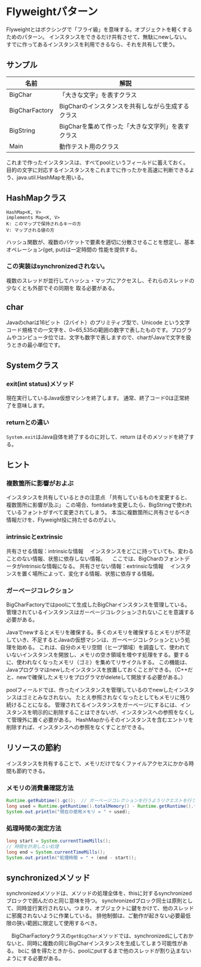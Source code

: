  # Flyweightパターン
 Flyweightとはボクシングで「フライ級」を意味する。オブジェクトを軽くするためのパターン。
 インスタンスをできるだけ共有させて、無駄にnewしない。
 すでに作ってあるインスタンスを利用できるなら、それを共有して使う。

 ## サンプル
 |名前|解説|
 |---|---|
 |BigChar|「大きな文字」を表すクラス |
 |BigCharFactory|BigCharのインスタンスを共有しながら生成するクラス|
 |BigString|BigCharを集めて作った「大きな文字列」を表すクラス|
 |Main|動作テスト用のクラス|
 これまで作ったインスタンスは、すべてpoolというフィールドに蓄えておく。
 目的の文字に対応するインスタンスをこれまでに作ったかを高速に判断できるよう、java.util.HashMapを用いる。

## HashMapクラス
```
HashMap<K, V>
implements Map<K, V>
K: このマップで保持されるキーの方
V: マップされる値の方
```
ハッシュ関数が、複数のバケットで要素を適切に分散させることを想定し、基本オペレーション(get, put)は一定時間の
性能を提供する。

### この実装はsynchronizedされない。
複数のスレッドが並行してハッシュ・マップにアクセスし、それらのスレッドの少なくとも外部でその同期を
取る必要がある。

## char
Javaのcharは16ビット（2バイト）のプリミティブ型で、Unicode という文字コード規格での一文字を、0~65,535の範囲の数字で表したものです。プログラムやコンピュータ位では、文字も数字で表しますので、charがJavaで文字を扱うときの最小単位です。

## Systemクラス
### exit(int status)メソッド
現在実行しているJava仮想マシンを終了します。
通常、終了コード0は正常終了を意味します。

### returnとの違い
`System.exit`はJava自体を終了するのに対して、return はそのメソッドを終了する。

## ヒント
### 複数箇所に影響がおよぶ
インスタンスを共有しているときの注意点
「共有しているものを変更すると、複数箇所に影響が及ぶ」
この場合、fontdataを変更したら、BigStringで使われているフォントがすべて変更されてしまう。
本当に複数箇所に共有させるべき情報だけを、Flyweight役に持たせるのがよい。

### intrinsicとextrinsic
共有させる情報：intrinsicな情報
　インスタンスをどこに持っていても、変わることのない情報、状態に依存しない情報。
　ここでは、BigCharのフォントデータがintrinsicな情報になる。
共有させない情報：extrinsicな情報
　インスタンスを置く場所によって、変化する情報、状態に依存する情報。

### ガーベージコレクション
BigCharFactoryではpoolにて生成したBigCharインスタンスを管理している。
管理されているインスタンスはガーベージコレクションされないことを意識する必要がある。

Javaでnewするとメモリを確保する。多くのメモリを確保するとメモリが不足していき、不足するとJavaの仮想マシンは、ガーベージコレクションという処理を始める。
これは、自分のメモリ空間（ヒープ領域）を調査して、使われていないインスタンスを開放し、メモリの空き領域を増やす処理をする。要するに、使われなくなったメモリ（ゴミ）を集めてリサイクルする。
この機能は、Javaプログラマはnewしたインスタンスを放置しておくことができる。（C++だと、newで確保したメモリをプログラマがdeleteして開放する必要がある。）

poolフィールドでは、作ったインスタンスを管理しているのでnewしたインスタンスはゴミとみなされない。
たとえ参照されなくなったとしてもメモリに残り続けることになる。
管理されてるインスタンスをガーベージにするには、インスタンスを明示的に削除することはできないが、インスタンスへの参照をなくして管理外に置く必要がある。
HashMapからそのインスタンスを含むエントリを削除すれば、インスタンスへの参照をなくすことができる。

## リソースの節約
インスタンスを共有することで、メモリだけでなくファイルアクセスにかかる時間も節約できる。
　
### メモリの消費量確認方法
```java
Runtime.getRubtime().gc();  // ガーベージコレクションを行うようリクエストを行う
long used = Runtime.getRuntime().totalMemory() - Runtime.getRuntime().freeMemory();
System.out.println("現在の使用メモリ = " + used);
```

### 処理時間の測定方法
```java
long start = System.currentTimeMills();
// 時間を計測したい処理
long end = System.currentTimeMills();
System.out.println("処理時間 = " + (end - start));
```

## synchronizedメソッド
synchronizedメソッドは、メソッドの処理全体を、thisに対するsynchronizedブロックで囲んだのと同じ意味を持つ。
synchronizedブロック同士は原則として、同時並行実行されない。つまり、オブジェクトに鍵をかけて、他のスレッドに邪魔されないように作業している。
排他制御は、ご動作が起きない必要最低限の狭い範囲に限定して使用するべき。

　BigCharFactoryクラスの`getBigChar`メソッドでは、synchronizedにしておかないと、同時に複数の同じBigCharインスタンスを生成してしまう可能性がある。
bcに
値を得たときから、poolにputするまで他のスレッドが割り込まないようにする必要がある。